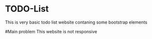 # TODO-List
This is very basic todo list website contaning some bootstrap elements

#Main problem 
This website is not responsive
